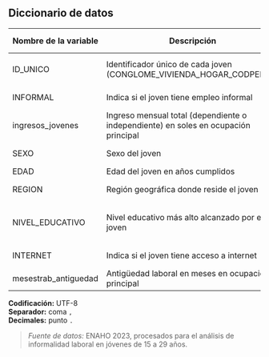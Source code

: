 ## Diccionario de datos

| Nombre de la variable   | Descripción                                                                    | Valores                                   | Tipo de variable |
|-------------------------|----------------------------------------------------------------------------------|-------------------------------------------|------------------|
| ID_UNICO                | Identificador único de cada joven (CONGLOME_VIVIENDA_HOGAR_CODPERSO)            | Cadena de texto (e.g., `230001_01_002_0001`) | Identificador    |
| INFORMAL                | Indica si el joven tiene empleo informal                                        | Binario: 1 = Sí, 0 = No                   | Dependiente      |
| ingresos_jovenes        | Ingreso mensual total (dependiente o independiente) en soles en ocupación principal | Numérico (≥ 0)                             | Independiente    |
| SEXO                    | Sexo del joven                                                                   | Binario: 1 = Mujer, 0 = Hombre            | Independiente    |
| EDAD                    | Edad del joven en años cumplidos                                                | Numérico (15-29)                          | Independiente    |
| REGION                  | Región geográfica donde reside el joven                                          | Categórico: ‘Costa’, ‘Sierra’, ‘Selva’    | Independiente    |
| NIVEL_EDUCATIVO         | Nivel educativo más alto alcanzado por el joven                                  | Categórico: ‘Educación Básica’, ‘Educación Superior’ | Independiente |
| INTERNET                | Indica si el joven tiene acceso a internet                                      | Binario: 1 = Sí, 0 = No                   | Independiente    |
| mesestrab_antiguedad    | Antigüedad laboral en meses en ocupación principal                               | Numérico (> 0)                            | Independiente    |

**Codificación:** UTF-8  
**Separador:** coma `,`  
**Decimales:** punto `.`  

> *Fuente de datos:* ENAHO 2023, procesados para el análisis de informalidad laboral en jóvenes de 15 a 29 años.

